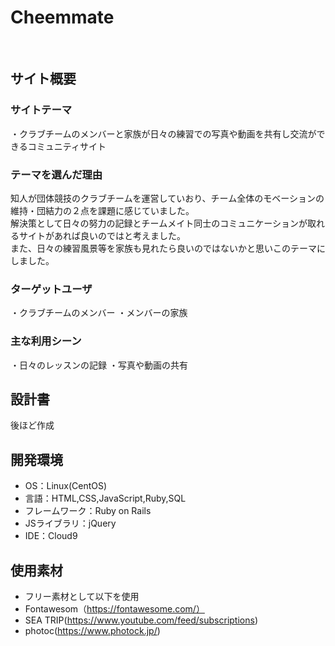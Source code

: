 # Cheemmate
​
## サイト概要
### サイトテーマ
・クラブチームのメンバーと家族が日々の練習での写真や動画を共有し交流ができるコミュニティサイト
​
### テーマを選んだ理由
知人が団体競技のクラブチームを運営していおり、チーム全体のモベーションの維持・団結力の２点を課題に感じていました。<br>
解決策として日々の努力の記録とチームメイト同士のコミュニケーションが取れるサイトがあれば良いのではと考えました。<br>
また、日々の練習風景等を家族も見れたら良いのではないかと思いこのテーマにしました。

### ターゲットユーザ
・クラブチームのメンバー
・メンバーの家族
​
### 主な利用シーン
・日々のレッスンの記録
・写真や動画の共有
​
## 設計書
後ほど作成
​
## 開発環境
- OS：Linux(CentOS)
- 言語：HTML,CSS,JavaScript,Ruby,SQL
- フレームワーク：Ruby on Rails
- JSライブラリ：jQuery
- IDE：Cloud9
​
## 使用素材
- フリー素材として以下を使用
- Fontawesom（https://fontawesome.com/）
- SEA TRIP(https://www.youtube.com/feed/subscriptions)
- photoc(https://www.photock.jp/)